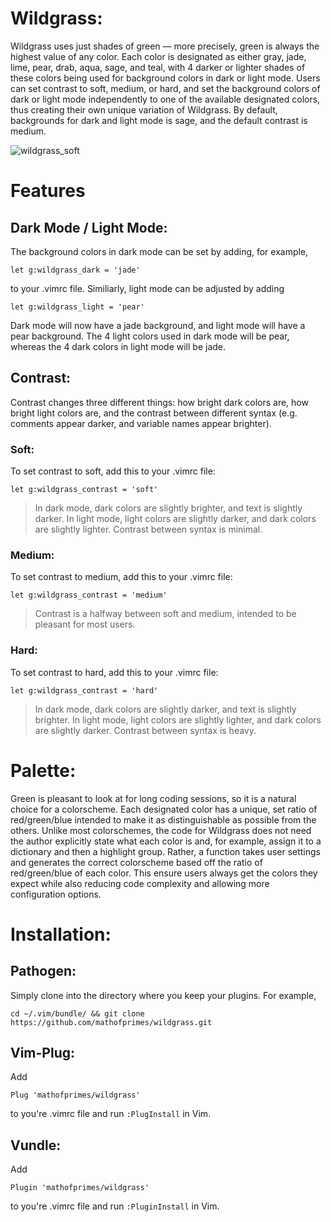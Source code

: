 # Wildgrass:

Wildgrass uses just shades of green &mdash; more precisely, green is always the highest value of any color. Each color is designated as either gray, jade, lime, pear, drab, aqua, sage, and teal, with 4 darker or lighter shades of these colors being used for background colors in dark or light mode. Users can set contrast to soft, medium, or hard, and set the background colors of dark or light mode independently to one of the available designated colors, thus creating their own unique variation of Wildgrass. By default, backgrounds for dark and light mode is sage, and the default contrast is medium.

![wildgrass_soft](https://user-images.githubusercontent.com/74194607/173157017-f8138df3-e11f-4079-aa5b-11888cf89e5e.jpg)

# Features

## Dark Mode / Light Mode:

The background colors in dark mode can be set by adding, for example,

```
let g:wildgrass_dark = 'jade'
```

to your .vimrc file. Similiarly, light mode can be adjusted by adding

```
let g:wildgrass_light = 'pear'
```

Dark mode will now have a jade background, and light mode will have a pear background. The 4 light colors used in dark mode will be pear, whereas the 4 dark colors in light mode will be jade.

## Contrast:

Contrast changes three different things: how bright dark colors are, how bright light colors are, and the contrast between different syntax (e.g. comments appear darker, and variable names appear brighter).

### Soft:

To set contrast to soft, add this to your .vimrc file:

```
let g:wildgrass_contrast = 'soft'
```
> In dark mode, dark colors are slightly brighter, and text is slightly darker. In light mode, light colors are slightly darker, and dark colors are slightly lighter. Contrast between syntax is minimal. 

### Medium:

To set contrast to medium, add this to your .vimrc file:

```
let g:wildgrass_contrast = 'medium'
```
> Contrast is a halfway between soft and medium, intended to be pleasant for most users.

### Hard:

To set contrast to hard, add this to your .vimrc file:

```
let g:wildgrass_contrast = 'hard'
```
> In dark mode, dark colors are slightly darker, and text is slightly brighter. In light mode, light colors are slightly lighter, and dark colors are slightly darker. Contrast between syntax is heavy.

# Palette:

Green is pleasant to look at for long coding sessions, so it is a natural choice for a colorscheme. Each designated color has a unique, set ratio of red/green/blue intended to make it as distinguishable as possible from the others. Unlike most colorschemes, the code for Wildgrass does not need the author explicitly state what each color is and, for example, assign it to a dictionary and then a highlight group. Rather, a function takes user settings and generates the correct colorscheme based off the ratio of red/green/blue of each color. This ensure users always get the colors they expect while also reducing code complexity and allowing more configuration options.

# Installation:

## Pathogen:

Simply clone into the directory where you keep your plugins. For example, 

```
cd ~/.vim/bundle/ && git clone https://github.com/mathofprimes/wildgrass.git
```

## Vim-Plug:

Add 

```Plug 'mathofprimes/wildgrass'``` 

to you're .vimrc file and run ```:PlugInstall``` in Vim.

## Vundle: 

Add 

```Plugin 'mathofprimes/wildgrass'``` 

to you're .vimrc file and run ```:PluginInstall``` in Vim.
